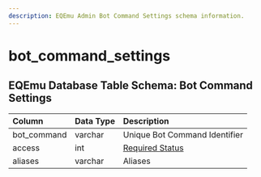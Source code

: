 ```yaml
---
description: EQEmu Admin Bot Command Settings schema information.
---
```


# bot\_command\_settings

## EQEmu Database Table Schema: Bot Command Settings

| Column | Data Type | Description |
| :--- | :--- | :--- |
| bot\_command | varchar | Unique Bot Command Identifier |
| access | int | [Required Status](../account/account.md) |
| aliases | varchar | Aliases |

